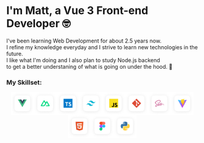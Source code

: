 # I'm Matt, a Vue 3 Front-end Developer 🤓

I've been learning Web Development for about 2.5 years now.<br>
I refine my knowledge everyday and I strive to learn new technologies in the future.<br>
I like what I'm doing and I also plan to study Node.js backend<br>
to get a better understaning of what is going on under the hood. 🔧<br>

### My Skillset:
<div style="display: flex; flex-wrap: wrap; justify-content: center; align-items: center">
  <img src="./vue.png" alt="Vue" width="60" height="60" />
  <img src="./nuxt.png" alt="Nuxt" width="60" height="60" />
  <img src="./typescript.png" alt="Typescript" width="60" height="60" />
  <img src="./tailwind.png" alt="Tailwind" width="60" height="60" />
  <img src="./js.png" alt="Javascript" width="60" height="60" />
  <img src="./git.png" alt="Git" width="60" height="60" />
  <img src="./sass.png" alt="Sass" width="60" height="60" />
  <img src="./vite.png" alt="Vite" width="60" height="60" />
  <img src="./html5.png" alt="HTML" width="60" height="60" />
  <img src="./figma.png" alt="Figma" width="60" height="60" />
  <img src="./python.png" alt="Python" width="60" height="60" />
</div>


